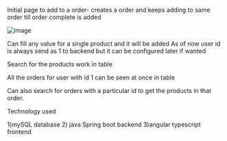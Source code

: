 

Initial page to add to a order- creates a order and keeps adding to same order till order complete is added

![image](https://raw.githubusercontent.com/codevigilante69/QuickRide_project/master/Images/Image1.png)


Can fill any value for a single product and it will be added
As of now user id is always send as 1 to backend but it can be configured later if wanted

Search for the products work in table


All the orders for user with id 1 can be seen at once in table




Can also search for orders with a particular id to get the products in that order.



Technology used

1)mySQL database
2) java Spring boot backend
3)angular typescript frontend

